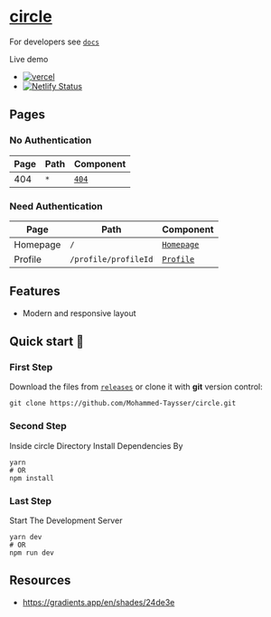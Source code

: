 # [circle][vercel-live]

For developers see [`docs`](docs.md)

Live demo

- [![vercel](https://img.shields.io/badge/-vercel-05122A?style=plastic&logo=vercel)][vercel-live]
- [![Netlify Status](https://api.netlify.com/api/v1/badges/ea4a25db-b750-4830-bd20-5fccc0b2aabf/deploy-status)][netlify-live]

[vercel-live]: https://circle-react.vercel.app/
[netlify-live]: https://circle-react.netlify.app/

## Pages

### No Authentication

| Page | Path | Component                         |
| ---- | ---- | --------------------------------- |
| 404  | `*`  | [`404`](src/pages/public/404.tsx) |

### Need Authentication

| Page     | Path                 | Component                                 |
| -------- | -------------------- | ----------------------------------------- |
| Homepage | `/`                  | [`Homepage`](src/pages/auth/Homepage.tsx) |
| Profile  | `/profile/profileId` | [`Profile`](src/pages/auth/Profile.tsx)   |

## Features

- Modern and responsive layout

## Quick start 🚀

### First Step

Download the files from [`releases`](https://github.com/Mohammed-Taysser/circle/releases) or clone it with **git** version control:

```shell
git clone https://github.com/Mohammed-Taysser/circle.git
```

### Second Step

Inside circle Directory Install Dependencies By

```shell
yarn
# OR
npm install
```

### Last Step

Start The Development Server

```shell
yarn dev
# OR
npm run dev
```

## Resources

- <https://gradients.app/en/shades/24de3e>
